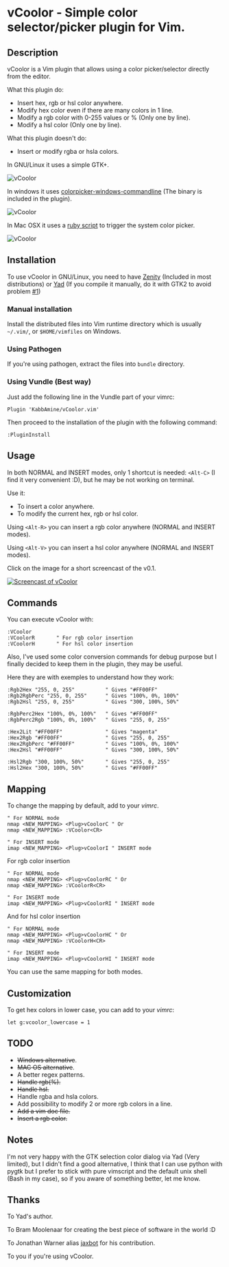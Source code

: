 vCoolor - Simple color selector/picker plugin for Vim.
======================================================

Description
-----------

vCoolor is a Vim plugin that allows using a color picker/selector directly from the editor.

What this plugin do:

* Insert hex, rgb or hsl color anywhere.
* Modify hex color even if there are many colors in 1 line.
* Modify a rgb color with 0-255 values or % (Only one by line).
* Modify a hsl color (Only one by line).

What this plugin doesn't do:

* Insert or modify rgba or hsla colors.

In GNU/Linux it uses a simple GTK+.

![vCoolor](.img/screen.png)

In windows it uses [colorpicker-windows-commandline](https://github.com/jaxbot/colorpicker-windows-commandline) (The binary is included in the plugin).

![vCoolor](.img/screen-win.png)

In Mac OSX it uses a [ruby script](https://github.com/KabbAmine/vCoolor.vim/tree/master/osx/color-picker) to trigger the system color picker.

![vCoolor](.img/screen-osx.png)

Installation
-------------

To use vCoolor in GNU/Linux, you need to have [Zenity](https://wiki.gnome.org/action/show/Projects/Zenity) (Included in most distributions) or [Yad](http://sourceforge.net/projects/yad-dialog/) (If you compile it manually, do it with GTK2 to avoid problem [#1](https://github.com/KabbAmine/vCoolor.vim/issues/1))

### Manual installation

Install the distributed files into Vim runtime directory which is usually `~/.vim/`, or `$HOME/vimfiles` on Windows.

### Using Pathogen
If you're using pathogen, extract the files into `bundle` directory.

### Using Vundle (Best way)
Just add the following line in the Vundle part of your vimrc:
    
	Plugin 'KabbAmine/vCoolor.vim'

Then proceed to the installation of the plugin with the following command:

	:PluginInstall

Usage
-----

In both NORMAL and INSERT modes, only 1 shortcut is needed: `<Alt-C>` (I find it very convenient :D), but he may be not working on terminal.

Use it:

* To insert a color anywhere.
* To modify the current hex, rgb or hsl color.

Using `<Alt-R>` you can insert a rgb color anywhere (NORMAL and INSERT modes).

Using `<Alt-V>` you can insert a hsl color anywhere (NORMAL and INSERT modes).

Click on the image for a short screencast of the v0.1.

[![Screencast of vCoolor](.img/play-me.jpg)](https://www.youtube.com/watch?v=ZBJ_-Uxm55U)

Commands
--------

You can execute vCoolor with:

	:VCoolor
    :VCoolorR		" For rgb color insertion
    :VCoolorH		" For hsl color insertion

Also, I've used some color conversion commands for debug purpose but I finally decided to keep them in the plugin, they may be useful.

Here they are with exemples to understand how they work:

	:Rgb2Hex "255, 0, 255"			" Gives "#FF00FF"
	:Rgb2RgbPerc "255, 0, 255"		" Gives "100%, 0%, 100%"
    :Rgb2Hsl "255, 0, 255"			" Gives "300, 100%, 50%"

    :RgbPerc2Hex "100%, 0%, 100%"	" Gives "#FF00FF"
	:RgbPerc2Rgb "100%, 0%, 100%"	" Gives "255, 0, 255"

    :Hex2Lit "#FF00FF"				" Gives "magenta"
	:Hex2Rgb "#FF00FF"				" Gives "255, 0, 255"
	:Hex2RgbPerc "#FF00FF"			" Gives "100%, 0%, 100%"
    :Hex2Hsl "#FF00FF"				" Gives "300, 100%, 50%"

    :Hsl2Rgb "300, 100%, 50%"		" Gives "255, 0, 255"
    :Hsl2Hex "300, 100%, 50%"		" Gives "#FF00FF"

Mapping
-------

To change the mapping by default, add to your *vimrc*.

	" For NORMAL mode
	nmap <NEW_MAPPING> <Plug>vCoolorC " Or
	nmap <NEW_MAPPING> :VCoolor<CR>
	
    " For INSERT mode
    imap <NEW_MAPPING> <Plug>vCoolorI " INSERT mode

For rgb color insertion

	" For NORMAL mode
	nmap <NEW_MAPPING> <Plug>vCoolorRC " Or
	nmap <NEW_MAPPING> :VCoolorR<CR>
	
    " For INSERT mode
    imap <NEW_MAPPING> <Plug>vCoolorRI " INSERT mode

And for hsl color insertion

	" For NORMAL mode
	nmap <NEW_MAPPING> <Plug>vCoolorHC " Or
	nmap <NEW_MAPPING> :VCoolorH<CR>
	
    " For INSERT mode
    imap <NEW_MAPPING> <Plug>vCoolorHI " INSERT mode

You can use the same mapping for both modes.

Customization
-------------

To get hex colors in lower case, you can add to your *vimrc*:

	let g:vcoolor_lowercase = 1

TODO
----

- ~~Windows alternative~~.
- ~~MAC OS alternative~~.
- A better regex patterns.
- ~~Handle rgb(%).~~
- ~~Handle hsl.~~
- Handle rgba and hsla colors.
- Add possibility to modify 2 or more rgb colors in a line.
- ~~Add a vim doc file.~~
- ~~Insert a rgb color.~~

Notes
-------------

I'm not very happy with the GTK selection color dialog via Yad (Very limited), but I didn't find a good alternative, I think that I can use python with pygtk but I prefer to stick with pure vimscript and the default unix shell (Bash in my case), so if you aware of something better, let me know.

Thanks
-------

To Yad's author.

To Bram Moolenaar for creating the best piece of software in the world :D

To Jonathan Warner alias [jaxbot](https://github.com/jaxbot) for his contribution.

To you if you're using vCoolor.
